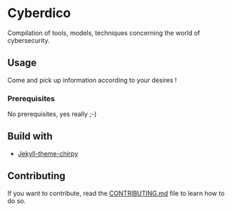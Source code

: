 # Cyberdico

Compilation of tools, models, techniques concerning the world of cybersecurity.

## Usage

Come and pick up information according to your desires !

### Prerequisites

No prerequisites, yes really ;-) 

## Build with

- [Jekyll-theme-chirpy](https://github.com/cotes2020/jekyll-theme-chirpy)

## Contributing

If you want to contribute, read the [CONTRIBUTING.md](../cyberdico.github.io/CONTRIBUTING.md) file to learn how to do so.